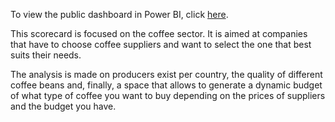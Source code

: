 To view the public dashboard in Power BI, click [here](https://app.powerbi.com/view?r=eyJrIjoiYTk5NjQ2NzgtYjQ4Yi00OWQ4LWIwZGItNWE4YjQ3NGFlNzFiIiwidCI6IjQ3NDE2OWI2LTU3MTYtNDlkYy1iOWQxLWY1MmI4YTc4MTVmZiIsImMiOjl9&embedImagePlaceholder=true).

This scorecard is focused on the coffee sector. It is aimed at companies that have to choose coffee suppliers and want to select the one that best suits their needs.

The analysis is made on producers exist per country, the quality of different coffee beans and, finally, a space that allows to generate a dynamic budget of what type of coffee you want to buy depending on the prices of suppliers and the budget you have.
